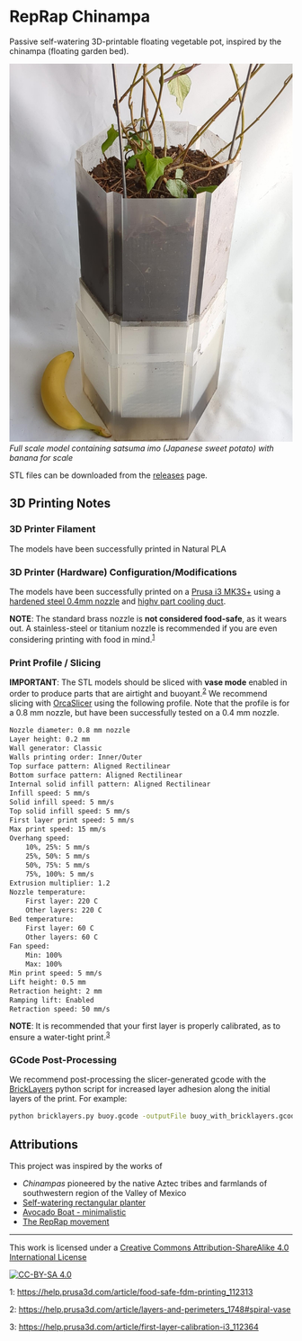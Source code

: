 # RepRap Chinampa

Passive self-watering 3D-printable floating vegetable pot, inspired by the chinampa (floating garden bed).

![](./assets/reprap-chinampa-satsumaimo-with-banana.jpeg)
*Full scale model containing satsuma imo (Japanese sweet potato) with banana for scale*

STL files can be downloaded from the [releases](https://github.com/multiplanetaryhomestead/reprap-chinampa/releases/latest) page.

## 3D Printing Notes

### 3D Printer Filament

The models have been successfully printed in Natural PLA

### 3D Printer (Hardware) Configuration/Modifications

The models have been successfully printed on a [Prusa i3 MK3S+](https://help.prusa3d.com/product/mk3s-2) using a [hardened steel 0.4mm nozzle](https://www.printedsolid.com/products/e3d-revo-obxidian-nozzles?variant=40552237400149) and [highv part cooling duct](https://www.printables.com/model/906613-highv-part-cooling-duct-for-prusa-i3-mk3s).

**NOTE**: The standard brass nozzle is **not considered food-safe**, as it wears out. A stainless-steel or titanium nozzle is recommended if you are even considering printing with food in mind.<sup>[1](#footnote1)</sup>

### Print Profile / Slicing

**IMPORTANT**: The STL models should be sliced with **vase mode** enabled in order to produce parts that are airtight and buoyant.<sup>[2](#footnote2)</sup> We recommend slicing with [OrcaSlicer](https://github.com/SoftFever/OrcaSlicer) using the following profile. Note that the profile is for a 0.8 mm nozzle, but have been successfully tested on a 0.4 mm nozzle.

    Nozzle diameter: 0.8 mm nozzle
    Layer height: 0.2 mm
    Wall generator: Classic
    Walls printing order: Inner/Outer
    Top surface pattern: Aligned Rectilinear
    Bottom surface pattern: Aligned Rectilinear
    Internal solid infill pattern: Aligned Rectilinear
    Infill speed: 5 mm/s
    Solid infill speed: 5 mm/s
    Top solid infill speed: 5 mm/s
    First layer print speed: 5 mm/s
    Max print speed: 15 mm/s
    Overhang speed:
        10%, 25%: 5 mm/s
        25%, 50%: 5 mm/s
        50%, 75%: 5 mm/s
        75%, 100%: 5 mm/s
    Extrusion multiplier: 1.2
    Nozzle temperature:
        First layer: 220 C
        Other layers: 220 C
    Bed temperature:
        First layer: 60 C
        Other layers: 60 C
    Fan speed:
        Min: 100%
        Max: 100%
    Min print speed: 5 mm/s
    Lift height: 0.5 mm
    Retraction height: 2 mm
    Ramping lift: Enabled
    Retraction speed: 50 mm/s

**NOTE**: It is recommended that your first layer is properly calibrated, as to ensure a water-tight print.<sup>[3](#footnote3)</sup>

### GCode Post-Processing

We recommend post-processing the slicer-generated gcode with the [BrickLayers](https://github.com/GeekDetour/BrickLayers) python script for increased layer adhesion along the initial layers of the print. For example:

```sh
python bricklayers.py buoy.gcode -outputFile buoy_with_bricklayers.gcode -startAtLayer 1 -enabled 1
```

## Attributions

This project was inspired by the works of

- *Chinampas* pioneered by the native Aztec tribes and farmlands of southwestern region of the Valley of Mexico
- [Self-watering rectangular planter](https://www.printables.com/model/57885-self-watering-rectangular-planter-with-optional-la)
- [Avocado Boat - minimalistic](https://www.printables.com/model/179070-avocado-boat-minimalistic-vase-mode)
- [The RepRap movement](https://reprap.org/)

---
This work is licensed under a [Creative Commons Attribution-ShareAlike 4.0 International License](https://creativecommons.org/licenses/by-sa/4.0/)

[![CC-BY-SA 4.0](https://licensebuttons.net/l/by-sa/4.0/88x31.png)](https://creativecommons.org/licenses/by-sa/4.0/)

<a name="footnote1">1</a>: https://help.prusa3d.com/article/food-safe-fdm-printing_112313

<a name="footnote2">2</a>: https://help.prusa3d.com/article/layers-and-perimeters_1748#spiral-vase

<a name="footnote3">3</a>: https://help.prusa3d.com/article/first-layer-calibration-i3_112364


